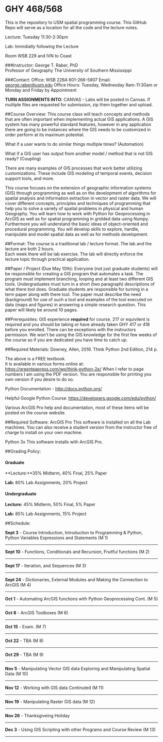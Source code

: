 # GHY 468/568

This is the repository to USM spatial programming course.  This GitHub Repo will serve as a location for all the code and the lecture notes.  

Lecture: Tuesday 11:30-2:30pm

Lab: Immidiatly following the Lecture

Room WSB 229 and IVN to Coast

###Instructor:
George T. Raber, PhD  
Professor of Geography
The University of Southern Mississippi

###Contact:
Office: WSB 226A 601-266-5807
Email: george.raber@usm.edu
Office Hours: Tuesday, Wednesday 9am-11:30am or Monday and Friday by Appointment

**TURN ASSIGNMENTS INTO:**
CANVAS - Labs will be posted in Canvas.  If multiple files are requested for submission, zip them together and upload.

##Course Overview:
This course class will teach concepts and methods that are often important when implementing actual GIS applications.  A GIS system has many powerful standard features, however in any application there are going to be instances where the GIS needs to be customized in order perform at its maximum potential.  

What if a user wants to do similar things multiple times?  (Automation)

What if a GIS user has output from another model / method that is not GIS ready?  (Coupling)

There are many examples of GIS processes that work better utilizing customizations.  These include GIS modeling of temporal events, decision support tools, and more.

This course focuses on the extension of geographic information systems (GIS) through programming as well
as on the development of algorithms for spatial analysis and information extraction in vector and raster data. We will cover
different concepts, principles and techniques of programming that help you to solve a variety of spatial problems in physical
and human Geography. You will learn how to work with Python for Geoprocessing in ArcGIS as well as for spatial
programming in gridded data using Numpy. Furthermore you will understand the basic ideas of object-oriented and
procedural programming. You will develop skills to explore, handle, manipulate and model spatial data as well as for
methods development.

##Format:
The course is a traditional lab / lecture format.  The lab and the lecture are both 2 hours.  
Each week there will be lab exercise. The lab will directly enforce the lecture topic through practical application.  

##Paper / Project (Due May 10th):
Everyone (not just graduate students) will be responsible for creating a GIS program that automates a task.  The program must implement branching, looping and at least two different GIS tools.  Undergraduates must turn in a short (two paragraph) descriptions of what there tool does.  Graduate students are responsible for turning in a term paper along with there tool.  The paper must describe the need (background) for use of such a tool and examples of the tool executed on data (maps and figures) in answering a simple research question.  This paper will likely be around 10 pages.

##Prerequisites:
GIS experience **required** for course.  217 or equivilent is required and you should be taking or have already taken GHY 417 or 418 before you enrolled.  There can be exceptions with the instructors permission.  We won't be using the GIS knowledge for the first few weeks of the course so if you are dedicated you have time to catch up.

##Required Materials:
Downey, Allen, 2016. Think Python 2nd Edition, 214 p.

The above is a FREE textbook.  
It is available in various forms online at: https://greenteapress.com/wp/think-python-2e/
When I refer to page numbers I am using the PDF version.  You are responsible for printing you own version if you desire to do so.

Python Documentation - http://docs.python.org/

Helpful Google Python Course: https://developers.google.com/edu/python/

Various ArcGIS Pro help and documentation, most of these items will be posted on the course website.

##Required Software:
ArcGIS Pro This software is installed on all the Lab machines.  You can also receive a student version from the instructor free of charge to install on your own machine.  

Python 3x This software installs with ArcGIS Pro.

##Grading Policy:

#### Graduate

**Lecture:**35% Midterm, 40% Final, 25% Paper

**Lab:** 80% Lab Assignments, 20% Project

#### Undergraduate

**Lecture:** 45% Midterm, 50% Final, 5% Paper

**Lab:** 85% Lab Assignments, 15% Project

##Schedule:

**Sept 3** - Course Introduction, Introduction to Programming & Python, Python Variables Expressions and Statements (M 1)
- - - - - -
**Sept 10** - Functions, Conditionals and Recursion, Fruitful functions (M 2)
- - - - - -
**Sept 17** - Iteration, and Sequences (M 3)
- - - - - -
**Sept 24** - Dictionaries, External Modules and Making the Connection to ArcGIS (M 4)
- - - - - -
**Oct 1** - Automating ArcGIS functions with Python Geoprocessing Cont. (M 5)
- - - - - -
**Oct 8** - ArcGIS Toolboxes (M 6)
- - - - - -
**Oct 15** - Exam. (M 7)
- - - - - -
**Oct 22** - TBA (M 8)
- - - - - -
**Oct 29** - TBA (M 9)
- - - - - -
**Nov 5** - Manipulating Vector GIS data Exploring and Manipulating Spatial Data (M 10)
- - - - - -
**Nov 12** -  Working with GIS data Continuted (M 11)
- - - - - -
**Nov 19** -  Manipulating Raster GIS data (M 12)
- - - - - -
**Nov 26** - Thanksgiveing Holiday
- - - - - -
**Dec 3** - Using GIS Scripting with other Programs and Course Review (M 13)
- - - - - -










